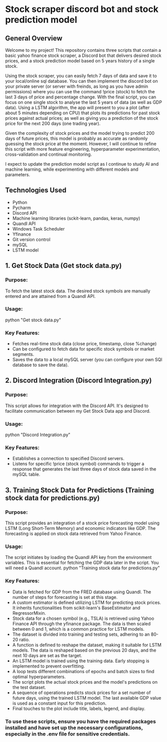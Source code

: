 # Stock scraper discord bot and stock prediction model

## General Overview
Welcome to my project! This repository contains three scripts that contain a basic yahoo finance stock scraper, a Discord bot that delivers desired stock prices, and a stock prediction model based on 5 years history of a single stock.

Using the stock scraper, you can easily fetch 7 days of data and save it to your local/online sql database. You can then implement the discord bot on your private server (or server with freinds, as long as you have admin permissions) where you can use the command !price (stock) to fetch the last 3 days of price and percentage change. With the final script, you can focus on one single stock to analyse the last 5 years of data (as well as GDP data). Using a LSTM algorithm, the app will present to you a plot (after about 5 minutes depending on CPU) that plots its predictions for past stock prices against actual prices; as well as giving you a prediction of the stock price for the next 200 days (one trading year).

Given the complexity of stock prices and the model trying to predict 200 days of future prices, this model is probably as accurate as randomly guessing the stock price at the moment. However, I will continue to refine this script with more feature engineering, hyperparameter experimentation, cross-validation and continual monitoring. 

I expect to update the prediction model script as I continue to study AI and machine learning, while experimenting with different models and parameters.


## Technologies Used
* Python
* Pycharm
* Discord API
* Machine learning libraries (sckit-learn, pandas, keras, numpy)
* Quandl API
* Windows Task Scheduler
* Yfinance
* Git version control
* mySQL
* LSTM model


## 1. Get Stock Data (Get stock data.py)
### Purpose:
To fetch the latest stock data. The desired stock symbols are manually entered and are attained from a Quandl API.

### Usage:
python "Get stock data.py"

### Key Features:
* Fetches real-time stock data (close price, timestamp, close %change)
* Can be configured to fetch data for specific stock symbols or market segments.
* Saves the data to a local mySQL server (you can configure your own SQl database to save the data).


## 2. Discord Integration (Discord Integration.py)
### Purpose:
This script allows for integration with the Discord API. It's designed to facilitate communication between my Get Stock Data app and Discord.

### Usage:
python "Discord Integration.py"

### Key Features:
* Establishes a connection to specified Discord servers.
* Listens for specific !price (stock symbol) commands to trigger a response that generates the last three days of stock data saved in the mySQL table.


## 3. Training Stock Data for Predictions (Training stock data for predictions.py)
### Purpose:
This script provides an integration of a stock price forecasting model using LSTM (Long Short-Term Memory) and economic indicators like GDP. The forecasting is applied on stock data retrieved from Yahoo Finance.

### Usage:
The script initiates by loading the Quandl API key from the environment variables. This is essential for fetching the GDP data later in the script. You will need a Quandl account.
python "Training stock data for predictions.py"

### Key Features:
* Data is fetched for GDP from the FRED database using Quandl. The number of steps for forecasting is set at this stage.
* A custom estimator is defined utilizing LSTM for predicting stock prices. It inherits functionalities from scikit-learn's BaseEstimator and RegressorMixin.
* Stock data for a chosen symbol (e.g., TSLA) is retrieved using Yahoo Finance API through the yfinance package. The data is then scaled between 0 and 1, which is a common practice for LSTM models.
* The dataset is divided into training and testing sets, adhering to an 80-20 ratio.
* A function is defined to reshape the dataset, making it suitable for LSTM models. The data is reshaped based on the previous 20 days, and the next 10 days are set as the target.
* An LSTM model is trained using the training data. Early stopping is implemented to prevent overfitting.
* A loop tests different combinations of epochs and batch sizes to find optimal hyperparameters.
* The script plots the actual stock prices and the model's predictions on the test dataset.
* A sequence of operations predicts stock prices for a set number of future days, using the trained LSTM model. The last available GDP value is used as a constant input for this prediction.
* Final touches to the plot include title, labels, legend, and display.



### To use these scripts, ensure you have the required packages installed and have set up the necessary configurations, especially in the .env file for sensitive credentials.
